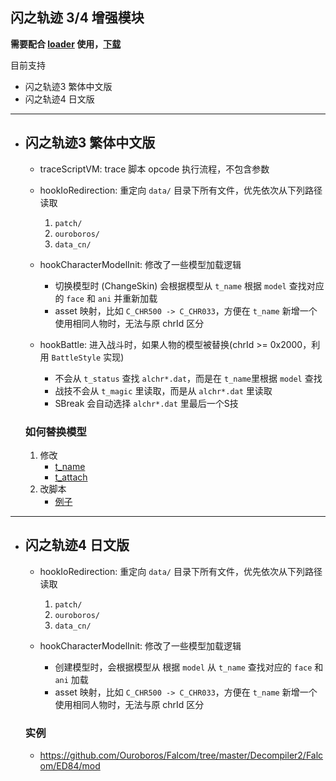 ## 闪之轨迹 3/4 增强模块

**需要配合 [loader](https://github.com/Ouroboros/Falcom/tree/master/ed83/loader) 使用，[下载](https://github.com/Ouroboros/Falcom/releases/download/1.0/loader.7z)**

目前支持
* 闪之轨迹3 繁体中文版
* 闪之轨迹4 日文版

--------------------

* ## 闪之轨迹3 繁体中文版

  * traceScriptVM: trace 脚本 opcode 执行流程，不包含参数
  * hookIoRedirection: 重定向 `data/` 目录下所有文件，优先依次从下列路径读取
    1. `patch/`
    2. `ouroboros/`
    3. `data_cn/`

  * hookCharacterModelInit: 修改了一些模型加载逻辑
    * 切换模型时 (ChangeSkin) 会根据模型从 `t_name` 根据 `model` 查找对应的 `face` 和 `ani` 并重新加载
    * asset 映射，比如 `C_CHR500 -> C_CHR033`，方便在 `t_name` 新增一个使用相同人物时，无法与原 chrId 区分

  * hookBattle: 进入战斗时，如果人物的模型被替换(chrId >= 0x2000，利用 `BattleStyle` 实现)
    * 不会从 `t_status` 查找 `alchr*.dat`，而是在 `t_name`里根据 `model` 查找
    * 战技不会从 `t_magic` 里读取，而是从 `alchr*.dat` 里读取
    * SBreak 会自动选择 `alchr*.dat` 里最后一个S技

  ### 如何替换模型

  1. 修改
      * [t_name](https://github.com/Ouroboros/Falcom/blob/e674b61cbde691317a1628278dee29ca3bd8cf9e/Decompiler2/Falcom/ED83/mod/t_name.py#L23719)
      * [t_attach](https://github.com/Ouroboros/Falcom/blob/e674b61cbde691317a1628278dee29ca3bd8cf9e/Decompiler2/Falcom/ED83/mod/t_attach.py#L1524)
  2. 改脚本
      * [例子](https://github.com/Ouroboros/Falcom/blob/e674b61cbde691317a1628278dee29ca3bd8cf9e/Decompiler2/Falcom/ED83/mod/hack.py#L29)

----------------

* ## 闪之轨迹4 日文版

  * hookIoRedirection: 重定向 `data/` 目录下所有文件，优先依次从下列路径读取
    1. `patch/`
    2. `ouroboros/`
    3. `data_cn/`

  * hookCharacterModelInit: 修改了一些模型加载逻辑
    * 创建模型时，会根据模型从 根据 `model` 从 `t_name` 查找对应的 `face` 和 `ani` 加载
    * asset 映射，比如 `C_CHR500 -> C_CHR033`，方便在 `t_name` 新增一个使用相同人物时，无法与原 chrId 区分

  ### 实例
    * https://github.com/Ouroboros/Falcom/tree/master/Decompiler2/Falcom/ED84/mod
